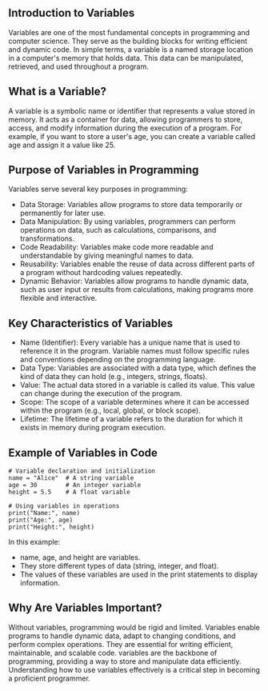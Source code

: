 ## Introduction to Variables
Variables are one of the most fundamental concepts in programming and computer science. They serve as the building blocks for writing efficient and dynamic code. In simple terms, a variable is a named storage location in a computer's memory that holds data. This data can be manipulated, retrieved, and used throughout a program.

## What is a Variable?
A variable is a symbolic name or identifier that represents a value stored in memory. It acts as a container for data, allowing programmers to store, access, and modify information during the execution of a program. For example, if you want to store a user's age, you can create a variable called age and assign it a value like 25.

## Purpose of Variables in Programming
Variables serve several key purposes in programming:
- Data Storage: Variables allow programs to store data temporarily or permanently for later use.
- Data Manipulation: By using variables, programmers can perform operations on data, such as calculations, comparisons, and transformations.
- Code Readability: Variables make code more readable and understandable by giving meaningful names to data.
- Reusability: Variables enable the reuse of data across different parts of a program without hardcoding values repeatedly.
- Dynamic Behavior: Variables allow programs to handle dynamic data, such as user input or results from calculations, making programs more flexible and interactive.

## Key Characteristics of Variables
- Name (Identifier): Every variable has a unique name that is used to reference it in the program. Variable names must follow specific rules and conventions depending on the programming language.
- Data Type: Variables are associated with a data type, which defines the kind of data they can hold (e.g., integers, strings, floats).
- Value: The actual data stored in a variable is called its value. This value can change during the execution of the program.
- Scope: The scope of a variable determines where it can be accessed within the program (e.g., local, global, or block scope).
- Lifetime: The lifetime of a variable refers to the duration for which it exists in memory during program execution.

## Example of Variables in Code
```
# Variable declaration and initialization
name = "Alice"  # A string variable
age = 30        # An integer variable
height = 5.5    # A float variable

# Using variables in operations
print("Name:", name)
print("Age:", age)
print("Height:", height)
```

In this example:
- name, age, and height are variables.
- They store different types of data (string, integer, and float).
- The values of these variables are used in the print statements to display information.

## Why Are Variables Important?
Without variables, programming would be rigid and limited. Variables enable programs to handle dynamic data, adapt to changing conditions, and perform complex operations. They are essential for writing efficient, maintainable, and scalable code.
variables are the backbone of programming, providing a way to store and manipulate data efficiently. Understanding how to use variables effectively is a critical step in becoming a proficient programmer.
